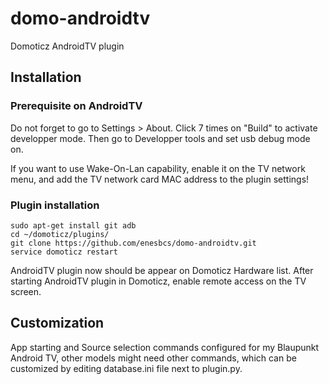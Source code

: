 # domo-androidtv
Domoticz AndroidTV plugin

## Installation

### Prerequisite on AndroidTV

Do not forget to go to Settings > About. Click 7 times on "Build" to activate developper mode.
Then go to Developper tools and set usb debug mode on.

If you want to use Wake-On-Lan capability, enable it on the TV network menu, and add the TV network card MAC address to the plugin settings!

### Plugin installation

    sudo apt-get install git adb
    cd ~/domoticz/plugins/
    git clone https://github.com/enesbcs/domo-androidtv.git
    service domoticz restart

AndroidTV plugin now should be appear on Domoticz Hardware list.
After starting AndroidTV plugin in Domoticz, enable remote access on the TV screen.

## Customization

App starting and Source selection commands configured for my Blaupunkt Android TV, other models might need other commands, which can be customized by editing database.ini file next to plugin.py.

